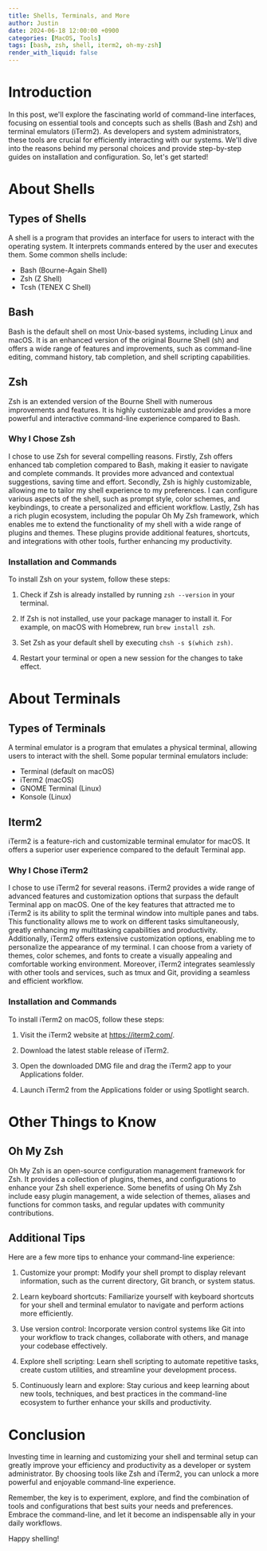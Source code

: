 ```yaml
---
title: Shells, Terminals, and More
author: Justin
date: 2024-06-18 12:00:00 +0900
categories: [MacOS, Tools]
tags: [bash, zsh, shell, iterm2, oh-my-zsh]
render_with_liquid: false
---
```


# Introduction

In this post, we'll explore the fascinating world of command-line interfaces, focusing on essential tools and concepts such as shells (Bash and Zsh) and terminal emulators (iTerm2). As developers and system administrators, these tools are crucial for efficiently interacting with our systems. We'll dive into the reasons behind my personal choices and provide step-by-step guides on installation and configuration. So, let's get started!

# About Shells

## Types of Shells

A shell is a program that provides an interface for users to interact with the operating system. It interprets commands entered by the user and executes them. Some common shells include:

- Bash (Bourne-Again Shell)
- Zsh (Z Shell)
- Tcsh (TENEX C Shell)

## Bash

Bash is the default shell on most Unix-based systems, including Linux and macOS. It is an enhanced version of the original Bourne Shell (sh) and offers a wide range of features and improvements, such as command-line editing, command history, tab completion, and shell scripting capabilities.

## Zsh

Zsh is an extended version of the Bourne Shell with numerous improvements and features. It is highly customizable and provides a more powerful and interactive command-line experience compared to Bash.

### Why I Chose Zsh

I chose to use Zsh for several compelling reasons. Firstly, Zsh offers enhanced tab completion compared to Bash, making it easier to navigate and complete commands. It provides more advanced and contextual suggestions, saving time and effort. Secondly, Zsh is highly customizable, allowing me to tailor my shell experience to my preferences. I can configure various aspects of the shell, such as prompt style, color schemes, and keybindings, to create a personalized and efficient workflow. Lastly, Zsh has a rich plugin ecosystem, including the popular Oh My Zsh framework, which enables me to extend the functionality of my shell with a wide range of plugins and themes. These plugins provide additional features, shortcuts, and integrations with other tools, further enhancing my productivity.

### Installation and Commands

To install Zsh on your system, follow these steps:

1. Check if Zsh is already installed by running `zsh --version` in your terminal.

2. If Zsh is not installed, use your package manager to install it. For example, on macOS with Homebrew, run `brew install zsh`.

3. Set Zsh as your default shell by executing `chsh -s $(which zsh)`.

4. Restart your terminal or open a new session for the changes to take effect.

# About Terminals

## Types of Terminals

A terminal emulator is a program that emulates a physical terminal, allowing users to interact with the shell. Some popular terminal emulators include:

- Terminal (default on macOS)
- iTerm2 (macOS)
- GNOME Terminal (Linux)
- Konsole (Linux)

## Iterm2

iTerm2 is a feature-rich and customizable terminal emulator for macOS. It offers a superior user experience compared to the default Terminal app.

### Why I Chose iTerm2

I chose to use iTerm2 for several reasons. iTerm2 provides a wide range of advanced features and customization options that surpass the default Terminal app on macOS. One of the key features that attracted me to iTerm2 is its ability to split the terminal window into multiple panes and tabs. This functionality allows me to work on different tasks simultaneously, greatly enhancing my multitasking capabilities and productivity. Additionally, iTerm2 offers extensive customization options, enabling me to personalize the appearance of my terminal. I can choose from a variety of themes, color schemes, and fonts to create a visually appealing and comfortable working environment. Moreover, iTerm2 integrates seamlessly with other tools and services, such as tmux and Git, providing a seamless and efficient workflow.

### Installation and Commands

To install iTerm2 on macOS, follow these steps:

1. Visit the iTerm2 website at https://iterm2.com/.

2. Download the latest stable release of iTerm2.

3. Open the downloaded DMG file and drag the iTerm2 app to your Applications folder.

4. Launch iTerm2 from the Applications folder or using Spotlight search.

# Other Things to Know

## Oh My Zsh

Oh My Zsh is an open-source configuration management framework for Zsh. It provides a collection of plugins, themes, and configurations to enhance your Zsh shell experience. Some benefits of using Oh My Zsh include easy plugin management, a wide selection of themes, aliases and functions for common tasks, and regular updates with community contributions.

## Additional Tips

Here are a few more tips to enhance your command-line experience:

1. Customize your prompt: Modify your shell prompt to display relevant information, such as the current directory, Git branch, or system status.

2. Learn keyboard shortcuts: Familiarize yourself with keyboard shortcuts for your shell and terminal emulator to navigate and perform actions more efficiently.

3. Use version control: Incorporate version control systems like Git into your workflow to track changes, collaborate with others, and manage your codebase effectively.

4. Explore shell scripting: Learn shell scripting to automate repetitive tasks, create custom utilities, and streamline your development process.

5. Continuously learn and explore: Stay curious and keep learning about new tools, techniques, and best practices in the command-line ecosystem to further enhance your skills and productivity.

# Conclusion

Investing time in learning and customizing your shell and terminal setup can greatly improve your efficiency and productivity as a developer or system administrator. By choosing tools like Zsh and iTerm2, you can unlock a more powerful and enjoyable command-line experience.

Remember, the key is to experiment, explore, and find the combination of tools and configurations that best suits your needs and preferences. Embrace the command-line, and let it become an indispensable ally in your daily workflows.

Happy shelling!
